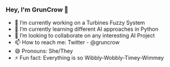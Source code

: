 ### Hey, I'm GrunCrow 👋

- 🔭 I’m currently working on a Turbines Fuzzy System
- 🌱 I’m currently learning different AI approaches in Python
- 👯 I’m looking to collaborate on any interesting AI Project
- 📫 How to reach me: Twitter - @gruncrow
- 😄 Pronouns: She/They
- ⚡ Fun fact: Everything is so Wibbly-Wobbly-Timey-Wimmey

<!--
**GrunCrow/GrunCrow** is a ✨ _special_ ✨ repository because its `README.md` (this file) appears on your GitHub profile.

Here are some ideas to get you started:

- 🔭 I’m currently working on ...
- 🌱 I’m currently learning ...
- 👯 I’m looking to collaborate on ...
- 🤔 I’m looking for help with ...
- 💬 Ask me about ...
- 📫 How to reach me: ...
- 😄 Pronouns: ...
- ⚡ Fun fact: ...
-->
